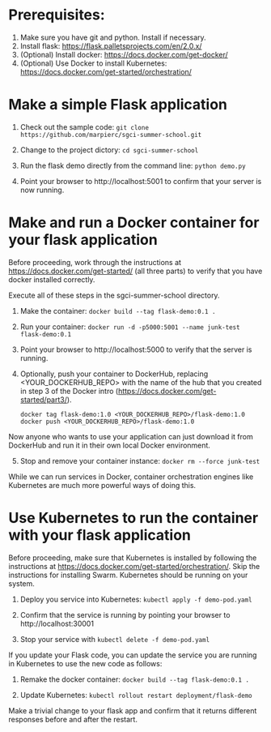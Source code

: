 # Prerequisites:
1. Make sure you have git and python. Install if necessary. 
2. Install flask: https://flask.palletsprojects.com/en/2.0.x/
3. (Optional) Install docker: https://docs.docker.com/get-docker/
4. (Optional) Use Docker to install Kubernetes: https://docs.docker.com/get-started/orchestration/

# Make a simple Flask application
1. Check out the sample code:
   `git clone https://github.com/marpierc/sgci-summer-school.git`

2. Change to the project dictory:
   `cd sgci-summer-school`
      
3. Run the flask demo directly from the command line:
   `python demo.py`

4. Point your browser to http://localhost:5001 to confirm that your server is now running.

# Make and run a Docker container for your flask application
Before proceeding, work through the instructions at https://docs.docker.com/get-started/ (all three parts) to verify that you have docker installed correctly. 

Execute all of these steps in the sgci-summer-school directory.

1. Make the container:
   `docker build --tag flask-demo:0.1 .`

2. Run your container:
   `docker run -d -p5000:5001 --name junk-test flask-demo:0.1`

3. Point your browser to http://localhost:5000 to verify that the server is running. 

4. Optionally, push your container to DockerHub, replacing <YOUR_DOCKERHUB_REPO> with the name of the hub that you created in step 3 of the Docker intro (https://docs.docker.com/get-started/part3/).

   ```
   docker tag flask-demo:1.0 <YOUR_DOCKERHUB_REPO>/flask-demo:1.0
   docker push <YOUR_DOCKERHUB_REPO>/flask-demo:1.0
   ```

Now anyone who wants to use your application can just download it from DockerHub and run it in their own local Docker environment.

5. Stop and remove your container instance:
   `docker rm --force junk-test`

While we can run services in Docker, container orchestration engines like Kubernetes are much more powerful ways of doing this.

# Use Kubernetes to run the container with your flask application
Before proceeding, make sure that Kubernetes is installed by following the instructions at https://docs.docker.com/get-started/orchestration/.  Skip the instructions for installing Swarm.  Kubernetes should be running on your system. 

1. Deploy you service into Kubernetes: `kubectl apply -f demo-pod.yaml`

2. Confirm that the service is running by pointing your browser to http://localhost:30001

3. Stop your service with `kubectl delete -f demo-pod.yaml`


If you update your Flask code, you can update the service you are running in Kubernetes to use the new code as follows:

1. Remake the docker container: `docker build --tag flask-demo:0.1 .`

2. Update Kubernetes: `kubectl rollout restart deployment/flask-demo`

Make a trivial change to your flask app and confirm that it returns different responses before and after the restart.








   
